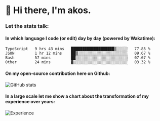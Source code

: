 # 👋 Hi there, I'm akos. 


### Let the stats talk:


#### In which language I code (or edit) day by day (powered by Wakatime): 

<!--START_SECTION:waka-->

```text
TypeScript   9 hrs 43 mins   ███████████████████▒░░░░░   77.85 %
JSON         1 hr 12 mins    ██▒░░░░░░░░░░░░░░░░░░░░░░   09.67 %
Bash         57 mins         ██░░░░░░░░░░░░░░░░░░░░░░░   07.67 %
Other        24 mins         ▓░░░░░░░░░░░░░░░░░░░░░░░░   03.32 %
```

<!--END_SECTION:waka-->

#### On my open-source contribution here on Github:
 
![GitHub stats](https://github-readme-stats.vercel.app/api?username=akosbalasko)

#### In a large scale let me show a chart about the transformation of my experience over years:   

![Experience](https://cr-skills-chart-widget.azurewebsites.net/api/api?username=akosbalasko)
